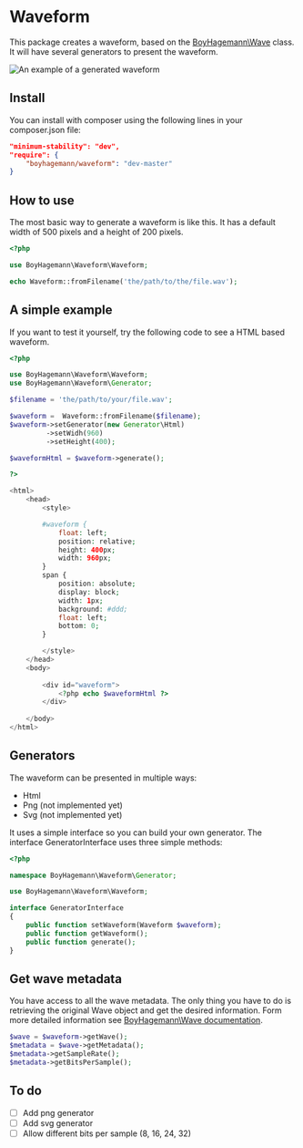 Waveform
========

This package creates a waveform, based on the [BoyHagemann\Wave](http://github.com/boyhagemann/Wave) class. It will have several generators to present the waveform.

![An example of a generated waveform](https://raw.github.com/boyhagemann/Waveform/master/data/waveform-example.png)
## Install

You can install with composer using the following lines in your composer.json file:
```json
"minimum-stability": "dev",
"require": {
    "boyhagemann/waveform": "dev-master"
}
```

## How to use

The most basic way to generate a waveform is like this. It has a default width of 500 pixels and a height of 200 pixels.
```php
<?php

use BoyHagemann\Waveform\Waveform;

echo Waveform::fromFilename('the/path/to/the/file.wav');
```

## A simple example

If you want to test it yourself, try the following code to see a HTML based waveform.

```php
<?php

use BoyHagemann\Waveform\Waveform;
use BoyHagemann\Waveform\Generator;

$filename = 'the/path/to/your/file.wav';

$waveform =  Waveform::fromFilename($filename);
$waveform->setGenerator(new Generator\Html)
         ->setWidh(960)
         ->setHeight(400);

$waveformHtml = $waveform->generate();

?>

<html>
    <head>        
        <style>

        #waveform {
            float: left;            
            position: relative;
            height: 400px;
            width: 960px;
        }
        span {
            position: absolute;
            display: block;
            width: 1px;
            background: #ddd;
            float: left;
            bottom: 0;
        }

        </style>
    </head>
    <body>        
        
        <div id="waveform">
            <?php echo $waveformHtml ?>
        </div>
        
    </body>
</html>

```

## Generators

The waveform can be presented in multiple ways:
- Html
- Png (not implemented yet)
- Svg (not implemented yet)


It uses a simple interface so you can build your own generator. 
The interface GeneratorInterface uses three simple methods:
```php
<?php

namespace BoyHagemann\Waveform\Generator;

use BoyHagemann\Waveform\Waveform;

interface GeneratorInterface
{
    public function setWaveform(Waveform $waveform);
    public function getWaveform();
    public function generate();
}
```

## Get wave metadata

You have access to all the wave metadata. 
The only thing you have to do is retrieving the original Wave object and get the desired information.
Form more detailed information see [BoyHagemann\Wave documentation](https://github.com/boyhagemann/Wave/blob/master/README.md).
```php
$wave = $waveform->getWave();
$metadata = $wave->getMetadata();
$metadata->getSampleRate();
$metadata->getBitsPerSample();
```

## To do

- [ ] Add png generator
- [ ] Add svg generator
- [ ] Allow different bits per sample (8, 16, 24, 32)
